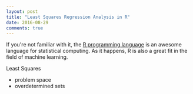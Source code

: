 ```yaml
---
layout: post
title: "Least Squares Regression Analysis in R"
date: 2016-08-29
comments: true
---
```


If you're not familiar with it, the [R programming language][r-home] is an awesome language for statistical computing. As it happens, R is also a great fit in the field of machine learning. 

Least Squares
 - problem space
 - overdetermined sets 



[r-home]: https://www.r-project.org/
[khan-leastsquares]: http://www.khanacademy.com/ 